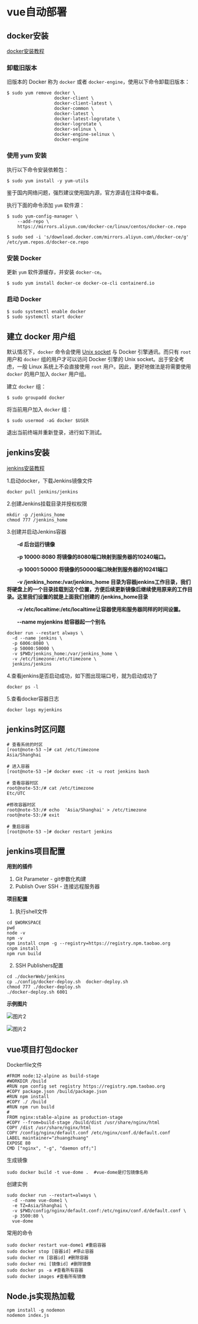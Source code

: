 #  vue自动部署

## docker安装

[docker安装教程](https://yeasy.gitbook.io/docker_practice/install/centos)

### 卸载旧版本

旧版本的 Docker 称为 `docker` 或者 `docker-engine`，使用以下命令卸载旧版本：



```shell
$ sudo yum remove docker \
                  docker-client \
                  docker-client-latest \
                  docker-common \
                  docker-latest \
                  docker-latest-logrotate \
                  docker-logrotate \
                  docker-selinux \
                  docker-engine-selinux \
                  docker-engine
```

### 使用 yum 安装

执行以下命令安装依赖包：



```shell
$ sudo yum install -y yum-utils
```

鉴于国内网络问题，强烈建议使用国内源，官方源请在注释中查看。

执行下面的命令添加 `yum` 软件源：



```shell
$ sudo yum-config-manager \
    --add-repo \
    https://mirrors.aliyun.com/docker-ce/linux/centos/docker-ce.repo

$ sudo sed -i 's/download.docker.com/mirrors.aliyun.com\/docker-ce/g' /etc/yum.repos.d/docker-ce.repo
```

### 安装 Docker

更新 `yum` 软件源缓存，并安装 `docker-ce`。

```
$ sudo yum install docker-ce docker-ce-cli containerd.io
```

### 启动 Docker

```shell
$ sudo systemctl enable docker
$ sudo systemctl start docker
```

##  建立 docker 用户组

默认情况下，`docker` 命令会使用 [Unix socket](https://en.wikipedia.org/wiki/Unix_domain_socket) 与 Docker 引擎通讯。而只有 `root` 用户和 `docker` 组的用户才可以访问 Docker 引擎的 Unix socket。出于安全考虑，一般 Linux 系统上不会直接使用 `root` 用户。因此，更好地做法是将需要使用 `docker` 的用户加入 `docker` 用户组。

建立 `docker` 组：

```
$ sudo groupadd docker
```

将当前用户加入 `docker` 组：

```
$ sudo usermod -aG docker $USER
```

退出当前终端并重新登录，进行如下测试。



## jenkins安装

[jenkins安装教程](https://www.cnblogs.com/fuzongle/p/12834080.html)

1.启动docker，下载Jenkins镜像文件

```
docker pull jenkins/jenkins
```

 2.创建Jenkins挂载目录并授权权限

```
mkdir -p /jenkins_home
chmod 777 /jenkins_home
```

3.创建并启动Jenkins容器

　　**-d 后台运行镜像**

　　**-p 10000:8080 将镜像的8080端口映射到服务器的10240端口。**

　　**-p 10001:50000 将镜像的50000端口映射到服务器的10241端口**

　　**-v  /jenkins_home:/var/jenkins_home 目录为容器jenkins工作目录，我们将硬盘上的一个目录挂载到这个位置，方便后续更新镜像后继续使用原来的工作目录。这里我们设置的就是上面我们创建的 /jenkins_home目录**

　　**-v /etc/localtime:/etc/localtime让容器使用和服务器同样的时间设置。**

　　**--name myjenkins 给容器起一个别名**

```shell
docker run --restart always \
  -d --name jenkins \
  -p 6006:8080 \
  -p 50000:50000 \
  -v $PWD/jenkins_home:/var/jenkins_home \
  -v /etc/timezone:/etc/timezone \
  jenkins/jenkins
```

 4.查看jenkins是否启动成功，如下图出现端口号，就为启动成功了

```
docker ps -l
```

 5.查看docker容器日志

```
docker logs myjenkins
```

## jenkins时区问题
```shell
# 查看系统的时区
[root@note-53 ~]# cat /etc/timezone 
Asia/Shanghai

# 进入容器
[root@note-53 ~]# docker exec -it -u root jenkins bash

# 查看容器时区
root@note-53:/# cat /etc/timezone 
Etc/UTC

#修改容器时区
root@note-53:/# echo  'Asia/Shanghai' > /etc/timezone
root@note-53:/# exit

# 重启容器
[root@note-53 ~]# docker restart jenkins

```

## jenkins项目配置

**用到的插件**

1. Git Parameter - git参数化构建
2. Publish Over SSH - 连接远程服务器



**项目配置**

1. 执行shell文件

```shell
cd $WORKSPACE
pwd
node -v
npm -v
npm install cnpm -g --registry=https://registry.npm.taobao.org
cnpm install
npm run build
```

2. SSH Publishers配置

```shell
cd ./dockerWeb/jenkins
cp ./config/docker-deploy.sh  docker-deploy.sh
chmod 777 ./docker-deploy.sh
./docker-deploy.sh 6001
```



**示例图片**

![图片2](http://jianglin521.top:5000/images/2022/04/23/202204231150640.png)

![图片2](http://jianglin521.top:5000/images/2022/04/23/202204231158166.png)



## vue项目打包docker

Dockerfile文件

```shell
#FROM node:12-alpine as build-stage
#WORKDIR /build
#RUN npm config set registry https://registry.npm.taobao.org
#COPY package.json /build/package.json
#RUN npm install
#COPY ./ /build
#RUN npm run build
#
FROM nginx:stable-alpine as production-stage
#COPY --from=build-stage /build/dist /usr/share/nginx/html
COPY /dist /usr/share/nginx/html
COPY /config/nginx/default.conf /etc/nginx/conf.d/default.conf
LABEL maintainer="zhuangzhuang"
EXPOSE 80
CMD ["nginx", "-g", "daemon off;"]
```

生成镜像

 ```shell
 sudo docker build -t vue-dome .  #vue-dome是打包镜像名称
 ```

创建实例

```shell
sudo docker run --restart=always \
  -d --name vue-dome1 \
  -e TZ=Asia/Shanghai \
  -v $PWD/config/nginx/default.conf:/etc/nginx/conf.d/default.conf \
  -p 3500:80 \
  vue-dome
```

常用的命令

```shell
sudo docker restart vue-dome1 #重启容器
sudo docker stop [容器id] #停止容器
sudo docker rm [容器id] #删除容器
sudo docker rmi [镜像id] #删除镜像
sudo docker ps -a #查看所有容器
sudo docker images #查看所有镜像
```



## Node.js实现热加载

```shell
npm install -g nodemon 
nodemon index.js
```

